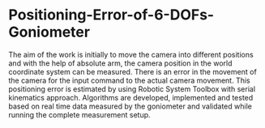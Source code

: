 # Positioning-Error-of-6-DOFs-Goniometer
The aim of the work is initially to move the camera into different positions and with the help of absolute arm, the camera position in the world coordinate system can be measured. There is an error in the movement of the camera for the input command to the actual camera movement. This positioning error is estimated by using Robotic System Toolbox with serial kinematics approach. Algorithms are developed, implemented and tested based on real time data measured by the goniometer and validated while running the complete measurement setup. 
